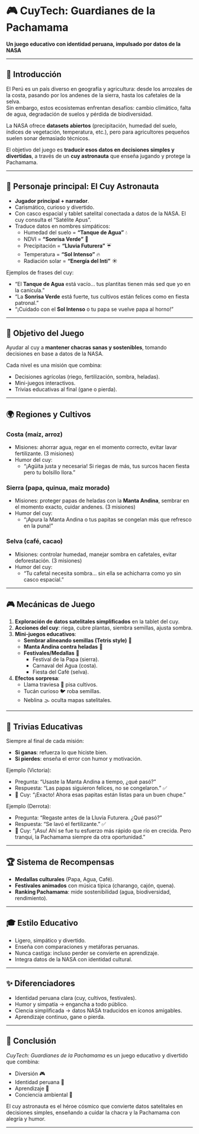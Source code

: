 # 🎮 CuyTech: Guardianes de la Pachamama  
**Un juego educativo con identidad peruana, impulsado por datos de la NASA**

---

## 🌱 Introducción  

El Perú es un país diverso en geografía y agricultura: desde los arrozales de la costa, pasando por los andenes de la sierra, hasta los cafetales de la selva.  
Sin embargo, estos ecosistemas enfrentan desafíos: cambio climático, falta de agua, degradación de suelos y pérdida de biodiversidad.  

La NASA ofrece **datasets abiertos** (precipitación, humedad del suelo, índices de vegetación, temperatura, etc.), pero para agricultores pequeños suelen sonar demasiado técnicos.  

El objetivo del juego es **traducir esos datos en decisiones simples y divertidas**, a través de un **cuy astronauta** que enseña jugando y protege la Pachamama.  

---

## 🐹 Personaje principal: El Cuy Astronauta  

- **Jugador principal + narrador**.  
- Carismático, curioso y divertido.  
- Con casco espacial y tablet satelital conectada a datos de la NASA. El cuy consulta el “Satélite Apus”.
- Traduce datos en nombres simpáticos:  
  - Humedad del suelo = **“Tanque de Agua”** 💧  
  - NDVI = **“Sonrisa Verde”** 🌱  
  - Precipitación = **“Lluvia Futurera”** ☔  
  - Temperatura = **“Sol Intenso”** 🔥  
  - Radiación solar = **“Energía del Inti”** ☀️  

Ejemplos de frases del cuy:  
- “El **Tanque de Agua** está vacío… tus plantitas tienen más sed que yo en la canícula.”  
- “La **Sonrisa Verde** está fuerte, tus cultivos están felices como en fiesta patronal.”  
- “¡Cuidado con el **Sol Intenso** o tu papa se vuelve papa al horno!”  

---

## 🎯 Objetivo del Juego  

Ayudar al cuy a **mantener chacras sanas y sostenibles**, tomando decisiones en base a datos de la NASA.  

Cada nivel es una misión que combina:  
- Decisiones agrícolas (riego, fertilización, sombra, heladas).  
- Mini-juegos interactivos.  
- Trivias educativas al final (gane o pierda).  

---

## 🌍 Regiones y Cultivos  

### **Costa** (maíz, arroz)  
- Misiones: ahorrar agua, regar en el momento correcto, evitar lavar fertilizante.  (3 misiones)
- Humor del cuy:  
  - “¡Agüita justa y necesaria! Si riegas de más, tus surcos hacen fiesta pero tu bolsillo llora.”  

### **Sierra** (papa, quinua, maiz morado)  
- Misiones: proteger papas de heladas con la **Manta Andina**, sembrar en el momento exacto, cuidar andenes. (3 misiones)
- Humor del cuy:  
  - “¡Apura la Manta Andina o tus papitas se congelan más que refresco en la puna!”  

### **Selva** (café, cacao)  
- Misiones: controlar humedad, manejar sombra en cafetales, evitar deforestación.  (3 misiones)
- Humor del cuy:  
  - “Tu cafetal necesita sombra… sin ella se achicharra como yo sin casco espacial.”  

---

## 🎮 Mecánicas de Juego  

1. **Exploración de datos satelitales simplificados** en la tablet del cuy.  
2. **Acciones del cuy**: riega, cubre plantas, siembra semillas, ajusta sombra.  
3. **Mini-juegos educativos**:  
   - **Sembrar alineando semillas (Tetris style)** 🌱  
   - **Manta Andina contra heladas** 🥔  
   - **Festivales/Medallas** 🎉  
     - Festival de la Papa (sierra).  
     - Carnaval del Agua (costa).  
     - Fiesta del Café (selva).  
4. **Efectos sorpresa**:  
   - Llama traviesa 🦙 pisa cultivos.  
   - Tucán curioso 🐦 roba semillas.  
   - Neblina 🌫 oculta mapas satelitales.  

---

## 📘 Trivias Educativas  

Siempre al final de cada misión:  
- **Si ganas**: refuerza lo que hiciste bien.  
- **Si pierdes**: enseña el error con humor y motivación.  

Ejemplo (Victoria):  
- Pregunta: “Usaste la Manta Andina a tiempo, ¿qué pasó?”  
- Respuesta: “Las papas siguieron felices, no se congelaron.” ✅  
- 🐹 Cuy: “¡Exacto! Ahora esas papitas están listas para un buen chupe.”  

Ejemplo (Derrota):  
- Pregunta: “Regaste antes de la Lluvia Futurera. ¿Qué pasó?”  
- Respuesta: “Se lavó el fertilizante.” ✅  
- 🐹 Cuy: “¡Asu! Ahí se fue tu esfuerzo más rápido que río en crecida. Pero tranqui, la Pachamama siempre da otra oportunidad.”  

---

## 🏆 Sistema de Recompensas  

- **Medallas culturales** (Papa, Agua, Café).  
- **Festivales animados** con música típica (charango, cajón, quena).  
- **Ranking Pachamama**: mide sostenibilidad (agua, biodiversidad, rendimiento).  

---

## 🎓 Estilo Educativo  

- Ligero, simpático y divertido.  
- Enseña con comparaciones y metáforas peruanas.  
- Nunca castiga: incluso perder se convierte en aprendizaje.  
- Integra datos de la NASA con identidad cultural.  

---

## ✨ Diferenciadores  

- Identidad peruana clara (cuy, cultivos, festivales).  
- Humor y simpatía → engancha a todo público.  
- Ciencia simplificada → datos NASA traducidos en íconos amigables.  
- Aprendizaje continuo, gane o pierda.  

---

## 🌟 Conclusión  

*CuyTech: Guardianes de la Pachamama* es un juego educativo y divertido que combina:  
- Diversión 🎮  
- Identidad peruana 🌄  
- Aprendizaje 📘  
- Conciencia ambiental 🌱  

El cuy astronauta es el héroe cósmico que convierte datos satelitales en decisiones simples, enseñando a cuidar la chacra y la Pachamama con alegría y humor.  

---
